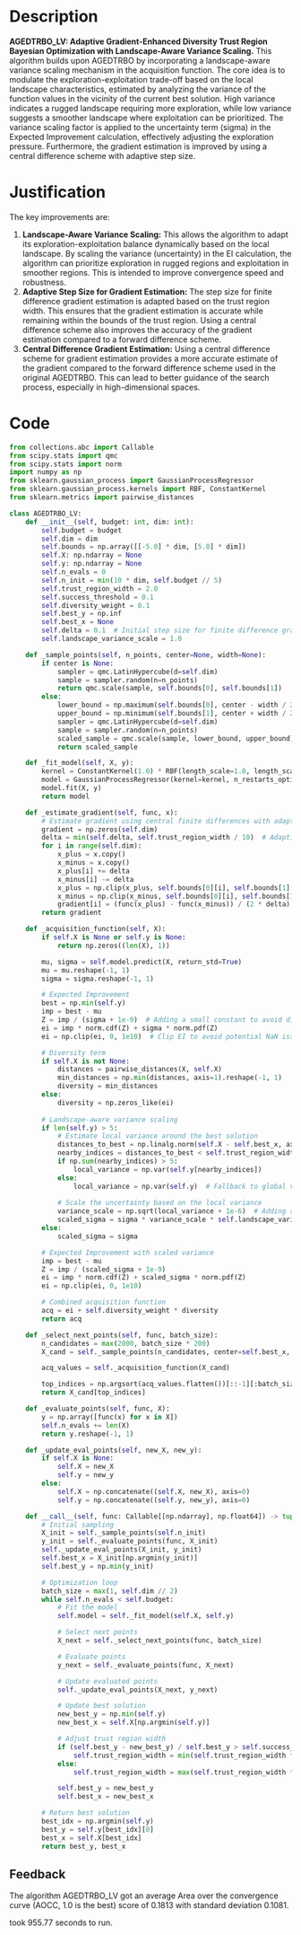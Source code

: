 # Description
**AGEDTRBO_LV: Adaptive Gradient-Enhanced Diversity Trust Region Bayesian Optimization with Landscape-Aware Variance Scaling.** This algorithm builds upon AGEDTRBO by incorporating a landscape-aware variance scaling mechanism in the acquisition function. The core idea is to modulate the exploration-exploitation trade-off based on the local landscape characteristics, estimated by analyzing the variance of the function values in the vicinity of the current best solution. High variance indicates a rugged landscape requiring more exploration, while low variance suggests a smoother landscape where exploitation can be prioritized. The variance scaling factor is applied to the uncertainty term (sigma) in the Expected Improvement calculation, effectively adjusting the exploration pressure. Furthermore, the gradient estimation is improved by using a central difference scheme with adaptive step size.

# Justification
The key improvements are:

1.  **Landscape-Aware Variance Scaling:** This allows the algorithm to adapt its exploration-exploitation balance dynamically based on the local landscape. By scaling the variance (uncertainty) in the EI calculation, the algorithm can prioritize exploration in rugged regions and exploitation in smoother regions. This is intended to improve convergence speed and robustness.
2.  **Adaptive Step Size for Gradient Estimation:** The step size for finite difference gradient estimation is adapted based on the trust region width. This ensures that the gradient estimation is accurate while remaining within the bounds of the trust region. Using a central difference scheme also improves the accuracy of the gradient estimation compared to a forward difference scheme.
3.  **Central Difference Gradient Estimation:** Using a central difference scheme for gradient estimation provides a more accurate estimate of the gradient compared to the forward difference scheme used in the original AGEDTRBO. This can lead to better guidance of the search process, especially in high-dimensional spaces.

# Code
```python
from collections.abc import Callable
from scipy.stats import qmc
from scipy.stats import norm
import numpy as np
from sklearn.gaussian_process import GaussianProcessRegressor
from sklearn.gaussian_process.kernels import RBF, ConstantKernel
from sklearn.metrics import pairwise_distances

class AGEDTRBO_LV:
    def __init__(self, budget: int, dim: int):
        self.budget = budget
        self.dim = dim
        self.bounds = np.array([[-5.0] * dim, [5.0] * dim])
        self.X: np.ndarray = None
        self.y: np.ndarray = None
        self.n_evals = 0
        self.n_init = min(10 * dim, self.budget // 5)
        self.trust_region_width = 2.0
        self.success_threshold = 0.1
        self.diversity_weight = 0.1
        self.best_y = np.inf
        self.best_x = None
        self.delta = 0.1  # Initial step size for finite difference gradient estimation
        self.landscape_variance_scale = 1.0

    def _sample_points(self, n_points, center=None, width=None):
        if center is None:
            sampler = qmc.LatinHypercube(d=self.dim)
            sample = sampler.random(n=n_points)
            return qmc.scale(sample, self.bounds[0], self.bounds[1])
        else:
            lower_bound = np.maximum(self.bounds[0], center - width / 2)
            upper_bound = np.minimum(self.bounds[1], center + width / 2)
            sampler = qmc.LatinHypercube(d=self.dim)
            sample = sampler.random(n=n_points)
            scaled_sample = qmc.scale(sample, lower_bound, upper_bound)
            return scaled_sample

    def _fit_model(self, X, y):
        kernel = ConstantKernel(1.0) * RBF(length_scale=1.0, length_scale_bounds=(1e-2, 1e2))
        model = GaussianProcessRegressor(kernel=kernel, n_restarts_optimizer=5)
        model.fit(X, y)
        return model

    def _estimate_gradient(self, func, x):
        # Estimate gradient using central finite differences with adaptive step size
        gradient = np.zeros(self.dim)
        delta = min(self.delta, self.trust_region_width / 10)  # Adaptive step size
        for i in range(self.dim):
            x_plus = x.copy()
            x_minus = x.copy()
            x_plus[i] += delta
            x_minus[i] -= delta
            x_plus = np.clip(x_plus, self.bounds[0][i], self.bounds[1][i])
            x_minus = np.clip(x_minus, self.bounds[0][i], self.bounds[1][i])
            gradient[i] = (func(x_plus) - func(x_minus)) / (2 * delta)
        return gradient

    def _acquisition_function(self, X):
        if self.X is None or self.y is None:
            return np.zeros((len(X), 1))

        mu, sigma = self.model.predict(X, return_std=True)
        mu = mu.reshape(-1, 1)
        sigma = sigma.reshape(-1, 1)

        # Expected Improvement
        best = np.min(self.y)
        imp = best - mu
        Z = imp / (sigma + 1e-9)  # Adding a small constant to avoid division by zero
        ei = imp * norm.cdf(Z) + sigma * norm.pdf(Z)
        ei = np.clip(ei, 0, 1e10)  # Clip EI to avoid potential NaN issues

        # Diversity term
        if self.X is not None:
            distances = pairwise_distances(X, self.X)
            min_distances = np.min(distances, axis=1).reshape(-1, 1)
            diversity = min_distances
        else:
            diversity = np.zeros_like(ei)
            
        # Landscape-aware variance scaling
        if len(self.y) > 5:
            # Estimate local variance around the best solution
            distances_to_best = np.linalg.norm(self.X - self.best_x, axis=1)
            nearby_indices = distances_to_best < self.trust_region_width / 2
            if np.sum(nearby_indices) > 5:
                local_variance = np.var(self.y[nearby_indices])
            else:
                local_variance = np.var(self.y)  # Fallback to global variance
            
            # Scale the uncertainty based on the local variance
            variance_scale = np.sqrt(local_variance + 1e-6)  # Adding a small constant for stability
            scaled_sigma = sigma * variance_scale * self.landscape_variance_scale
        else:
            scaled_sigma = sigma

        # Expected Improvement with scaled variance
        imp = best - mu
        Z = imp / (scaled_sigma + 1e-9)
        ei = imp * norm.cdf(Z) + scaled_sigma * norm.pdf(Z)
        ei = np.clip(ei, 0, 1e10)

        # Combined acquisition function
        acq = ei + self.diversity_weight * diversity
        return acq

    def _select_next_points(self, func, batch_size):
        n_candidates = max(2000, batch_size * 200)
        X_cand = self._sample_points(n_candidates, center=self.best_x, width=self.trust_region_width)

        acq_values = self._acquisition_function(X_cand)

        top_indices = np.argsort(acq_values.flatten())[::-1][:batch_size]
        return X_cand[top_indices]

    def _evaluate_points(self, func, X):
        y = np.array([func(x) for x in X])
        self.n_evals += len(X)
        return y.reshape(-1, 1)

    def _update_eval_points(self, new_X, new_y):
        if self.X is None:
            self.X = new_X
            self.y = new_y
        else:
            self.X = np.concatenate((self.X, new_X), axis=0)
            self.y = np.concatenate((self.y, new_y), axis=0)

    def __call__(self, func: Callable[[np.ndarray], np.float64]) -> tuple[np.float64, np.array]:
        # Initial sampling
        X_init = self._sample_points(self.n_init)
        y_init = self._evaluate_points(func, X_init)
        self._update_eval_points(X_init, y_init)
        self.best_x = X_init[np.argmin(y_init)]
        self.best_y = np.min(y_init)

        # Optimization loop
        batch_size = max(1, self.dim // 2)
        while self.n_evals < self.budget:
            # Fit the model
            self.model = self._fit_model(self.X, self.y)

            # Select next points
            X_next = self._select_next_points(func, batch_size)

            # Evaluate points
            y_next = self._evaluate_points(func, X_next)

            # Update evaluated points
            self._update_eval_points(X_next, y_next)

            # Update best solution
            new_best_y = np.min(self.y)
            new_best_x = self.X[np.argmin(self.y)]

            # Adjust trust region width
            if (self.best_y - new_best_y) / self.best_y > self.success_threshold:
                self.trust_region_width = min(self.trust_region_width * 1.1, 10.0)  # Increase if successful
            else:
                self.trust_region_width = max(self.trust_region_width * 0.9, 0.1)  # Decrease if not successful

            self.best_y = new_best_y
            self.best_x = new_best_x

        # Return best solution
        best_idx = np.argmin(self.y)
        best_y = self.y[best_idx][0]
        best_x = self.X[best_idx]
        return best_y, best_x
```
## Feedback
 The algorithm AGEDTRBO_LV got an average Area over the convergence curve (AOCC, 1.0 is the best) score of 0.1813 with standard deviation 0.1081.

took 955.77 seconds to run.